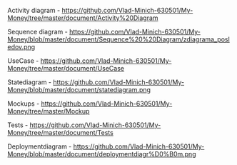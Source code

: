 Activity diagram - https://github.com/Vlad-Minich-630501/My-Money/tree/master/document/Activity%20Diagram

Sequence diagram - https://github.com/Vlad-Minich-630501/My-Money/blob/master/document/Sequence%20%20Diagram/zdiagrama_posledov.png

UseCase - https://github.com/Vlad-Minich-630501/My-Money/tree/master/document/UseCase

Statediagram - https://github.com/Vlad-Minich-630501/My-Money/blob/master/document/statediagram.png

Mockups - https://github.com/Vlad-Minich-630501/My-Money/tree/master/Mockup

Tests - https://github.com/Vlad-Minich-630501/My-Money/tree/master/document/Tests

Deploymentdiagrаm - https://github.com/Vlad-Minich-630501/My-Money/blob/master/document/deploymentdiagr%D0%B0m.png
